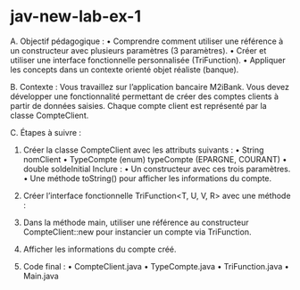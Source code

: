 # jav-new-lab-ex-1

A.	Objectif pédagogique :
•	Comprendre comment utiliser une référence à un constructeur avec plusieurs paramètres (3 paramètres).
•	Créer et utiliser une interface fonctionnelle personnalisée (TriFunction).
•	Appliquer les concepts dans un contexte orienté objet réaliste (banque).

B.	Contexte :
Vous travaillez sur l’application bancaire M2iBank. Vous devez développer une fonctionnalité permettant de créer des comptes clients à partir de données saisies. Chaque compte client est représenté par la classe CompteClient.

C.	Étapes à suivre :
1.	Créer la classe CompteClient avec les attributs suivants :
•	String nomClient
•	TypeCompte (enum) typeCompte (EPARGNE, COURANT)
•	double soldeInitial
Inclure :
•	Un constructeur avec ces trois paramètres.
•	Une méthode toString() pour afficher les informations du compte.

2.	Créer l’interface fonctionnelle TriFunction<T, U, V, R> avec une méthode :

3.	Dans la méthode main, utiliser une référence au constructeur CompteClient::new pour instancier un compte via TriFunction.

4.	Afficher les informations du compte créé.

5.	Code final :
•	CompteClient.java
•	TypeCompte.java
•	TriFunction.java
•	Main.java


